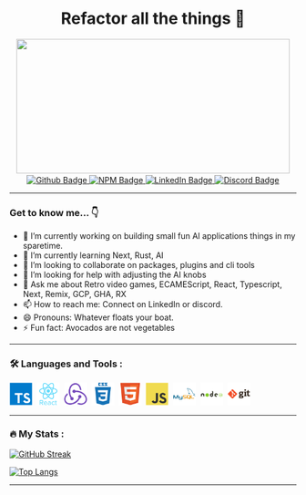 <div id="header" align="center">
  <h1>Refactor all the things 👋</h1>
  <img src="https://media3.giphy.com/media/l0HlGmv4WqldO9c5y/giphy.gif" width="480" height="236"/>
  <div id="badges">
    <a href="https://github.com/optiguy">
      <img src="https://img.shields.io/badge/github-000000?logo=github" alt="Github Badge"/>
    </a>
    <a href="https://www.npmjs.com/~optiguy">
      <img src="https://img.shields.io/badge/NPM-cc3534?logo=npm" alt="NPM Badge"/>
    </a>
    <a href="https://www.linkedin.com/in/bjarker/">
      <img src="https://img.shields.io/badge/LinkedIn-0077b5?logo=linkedin" alt="LinkedIn Badge"/>
    </a>
    <a href="https://discordapp.com/users/.optiguy">
      <img src="https://img.shields.io/badge/Discord-7289da?logo=discord" alt="Discord Badge"/>
    </a>
  </div>
</div>

---

### Get to know me... 👇

- 🔭 I’m currently working on building small fun AI applications things in my sparetime.
- 🌱 I’m currently learning Next, Rust, AI
- 👯 I’m looking to collaborate on packages, plugins and cli tools
- 🤔 I’m looking for help with adjusting the AI knobs
- 💬 Ask me about Retro video games, ECAMEScript, React, Typescript, Next, Remix, GCP, GHA, RX
- 📫 How to reach me: Connect on LinkedIn or discord.
- 😄 Pronouns: Whatever floats your boat.
- ⚡ Fun fact: Avocados are not vegetables

---

### :hammer_and_wrench: Languages and Tools :

<div>
  <img src="https://github.com/devicons/devicon/blob/master/icons/typescript/typescript-original.svg" title="TypeScript" alt="TypeScript" width="40" height="40"/>&nbsp;
  <img src="https://github.com/devicons/devicon/blob/master/icons/react/react-original-wordmark.svg" title="React" alt="React" width="40" height="40"/>&nbsp;
  <img src="https://github.com/devicons/devicon/blob/master/icons/redux/redux-original.svg" title="Redux" alt="Redux" width="40" height="40"/>&nbsp;
  <img src="https://github.com/devicons/devicon/blob/master/icons/css3/css3-plain-wordmark.svg"  title="CSS3" alt="CSS" width="40" height="40"/>&nbsp;
  <img src="https://github.com/devicons/devicon/blob/master/icons/html5/html5-original.svg" title="HTML5" alt="HTML" width="40" height="40"/>&nbsp;
  <img src="https://github.com/devicons/devicon/blob/master/icons/javascript/javascript-original.svg" title="JavaScript" alt="JavaScript" width="40" height="40"/>&nbsp;
  <img src="https://github.com/devicons/devicon/blob/master/icons/mysql/mysql-original-wordmark.svg" title="MySQL" alt="MySQL" width="40" height="40"/>&nbsp;
  <img src="https://github.com/devicons/devicon/blob/master/icons/nodejs/nodejs-original-wordmark.svg" title="NodeJS" alt="NodeJS" width="40" height="40"/>&nbsp;
  <img src="https://github.com/devicons/devicon/blob/master/icons/git/git-original-wordmark.svg" title="Git" alt="Git" width="40" height="40"/>
</div>

---

### :fire: My Stats :


[![GitHub Streak](http://github-readme-streak-stats.herokuapp.com?user=optiguy&theme=dark&background=000000)](https://git.io/streak-stats)

[![Top Langs](https://github-readme-stats.vercel.app/api/top-langs/?username=optiguy&layout=compact&theme=vision-friendly-dark)](https://github.com/anuraghazra/github-readme-stats)

---
